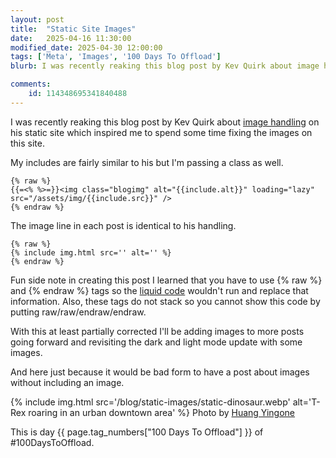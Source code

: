 ```yaml
---
layout: post
title:  "Static Site Images"
date:   2025-04-16 11:30:00
modified_date: 2025-04-30 12:00:00
tags: ['Meta', 'Images', '100 Days To Offload']
blurb: I was recently reaking this blog post by Kev Quirk about image handling on his static site which inspired me to spend some time fixing the images on this site.

comments:
    id: 114348695341840488
---
```


I was recently reaking this blog post by Kev Quirk about [image handling] on his static site which inspired me to spend some time fixing the images on this site.

My includes are fairly similar to his but I'm passing a class as well.

~~~ liquid
{% raw %}
{{=<% %>=}}<img class="blogimg" alt="{{include.alt}}" loading="lazy" src="/assets/img/{{include.src}}" />
{% endraw %}
~~~

The image line in each post is identical to his handling.

~~~ liquid
{% raw %}
{% include img.html src='' alt='' %}
{% endraw %}
~~~

Fun side note in creating this post I learned that you have to use &#123;% raw %&#125; and &#123;% endraw %&#125; tags so the [liquid code] wouldn't run and replace that information. Also, these tags do not stack so you cannot show this code by putting raw/raw/endraw/endraw.

With this at least partially corrected I'll be adding images to more posts going forward and revisiting the dark and light mode update with some images.

And here just because it would be bad form to have a post about images without including an image.

{% include img.html src='/blog/static-images/static-dinosaur.webp' alt='T-Rex roaring in an urban downtown area' %}
Photo by [Huang Yingone]
      
This is day {{ page.tag_numbers["100 Days To Offload"] }}  of #100DaysToOffload.

[image handling]: https://kevquirk.com/blog/how-i-manage-jekyll-content
[liquid code]: https://heymichellemac.com/jekyll-liquid-tags-code-snippet
[Huang Yingone]: https://unsplash.com/@yingone?utm_content=creditCopyText&utm_medium=referral&utm_source=unsplash